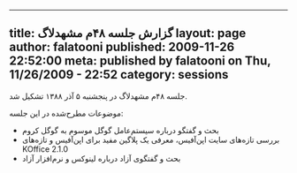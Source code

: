 ----------
title: گزارش جلسه ۴۸‌م مشهد‌لاگ
layout: page
author: falatooni
published: 2009-11-26 22:52:00
meta: published by falatooni on Thu, 11/26/2009 - 22:52
category: sessions
----------
جلسه ۴۸‌م مشهدلاگ در پنجشنبه ۵ آذر ۱۳۸۸ تشکیل شد.


<!--more-->



موضوعات مطرح‌شده در این جلسه:

  * بحث و گفتگو درباره سیستم‌عامل گوگل موسوم به گوگل کروم
  * بررسی تازه‌های سایت اپن‌آفیس، معرفی یک پلاگین مفید برای اپن‌آفیس و تازه‌های KOffice 2.1.0
  * بحث و گفتگوی آزاد درباره لینوکس و نرم‌افزار آزاد
